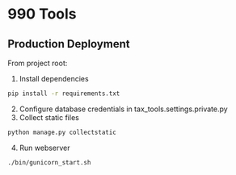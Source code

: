# 990 Tools

## Production Deployment
From project root:
1. Install dependencies
```sh
pip install -r requirements.txt
```
2. Configure database credentials in tax_tools.settings.private.py
3. Collect static files
```sh
python manage.py collectstatic
```
4. Run webserver
```sh
./bin/gunicorn_start.sh
```
